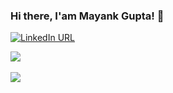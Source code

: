 ### Hi there, I'am Mayank Gupta! 👋

[![LinkedIn URL](https://img.shields.io/static/v1?color=red&label=linkedin&logo=linkedin&logoColor=white&style=for-the-badge&message=Connect)](https://www.linkedin.com/in/mayankbindas)

<a href="https://github.com/mayankbindas/">
  <img align="center" src="https://github-readme-stats.vercel.app/api?username=mayankbindas&count_private=true&show_icons=true&theme=gruvbox&hide_border=false" />
</a> <br/><br/>
<a href="https://github.com/mayankbindas/">
  <img align="center" src="https://github-readme-stats.vercel.app/api/top-langs/?username=mayankbindas&layout=compact&theme=gruvbox&hide_border=false" />
</a>

<!--
**mayankbindas/mayankbindas** is a ✨ _special_ ✨ repository because its `README.md` (this file) appears on your GitHub profile.

Here are some ideas to get you started:

- 🔭 I’m currently working on ...
- 🌱 I’m currently learning ...
- 👯 I’m looking to collaborate on ...
- 🤔 I’m looking for help with ...
- 💬 Ask me about ...
- 📫 How to reach me: ...
- 😄 Pronouns: ...
- ⚡ Fun fact: ...
-->
